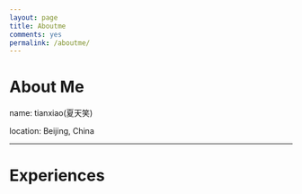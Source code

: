 ```yaml
---
layout: page
title: Aboutme
comments: yes
permalink: /aboutme/
---
```


# About Me

name: tianxiao(夏天笑)

location: Beijing, China

------------------------

# Experiences




